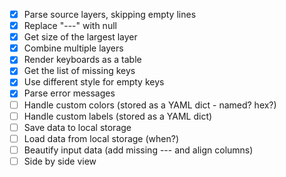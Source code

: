 - [x] Parse source layers, skipping empty lines
- [x] Replace "---" with null
- [x] Get size of the largest layer
- [x] Combine multiple layers
- [x] Render keyboards as a table
- [x] Get the list of missing keys
- [x] Use different style for empty keys
- [x] Parse error messages
- [ ] Handle custom colors (stored as a YAML dict - named? hex?)
- [ ] Handle custom labels (stored as a YAML dict)
- [ ] Save data to local storage
- [ ] Load data from local storage (when?)
- [ ] Beautify input data (add missing --- and align columns)
- [ ] Side by side view

